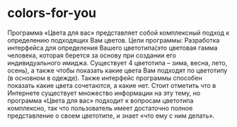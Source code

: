 colors-for-you
==============
Программа «Цвета для вас» представляет собой комплексный подход к определению подходящих Вам цветов.
Цели программы:
Разработка интерфейса для определения Вашего цветотипа(это цветовая гамма человека, которая берется за основу при создании его индивидуального имиджа. Существует 4 цветотипа – зима, весна, лето, осень), а также чтобы показать какие цвета Вам подходят по цветотипу (в основном в одежде). Также интерфейс программы способен показать какие цвета сочетаются, а какие нет.
Стоит отметить что в Интернете существует множество информации на эту тему, но программа «Цвета для вас» подходит к вопросам цветотипа комплексно, так что пользователь имеет достаточно полное представление о своем цветотипе, и знает «что ему с ним делать».
